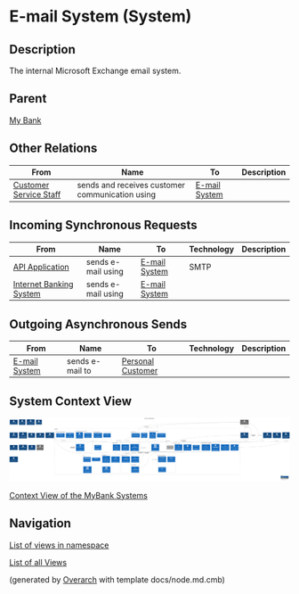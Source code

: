 
# E-mail System (System)
## Description
The internal Microsoft Exchange email system.

## Parent
[My Bank](../mybank/mybank-plc.md)
## Other Relations
| From | Name | To | Description |
|---|---|---|---|
| [Customer Service Staff](../mybank/customer-channels/customer-service-staff.md) | sends and receives customer communication using | [E-mail System](../mybank/email-system.md) |  |
## Incoming Synchronous Requests 
| From | Name | To | Technology | Description |
|---|---|---|---|---|
| [API Application](../mybank/digital-banking/internet-banking-system/api-application.md) | sends e-mail using | [E-mail System](../mybank/email-system.md) | SMTP |  |
| [Internet Banking System](../mybank/digital-banking/internet-banking-system/internet-banking-system.md) | sends e-mail using | [E-mail System](../mybank/email-system.md) |  |  |
## Outgoing Asynchronous Sends
| From | Name | To | Technology | Description |
|---|---|---|---|---|
| [E-mail System](../mybank/email-system.md) | sends e-mail to | [Personal Customer](../mybank/personal-customer.md) |  |  |

## System Context View
![Context View of the MyBank Systems](../mybank/context-view.png)

[Context View of the MyBank Systems](../mybank/context-view.md)


## Navigation
[List of views in namespace](./views-in-namespace.md)

[List of all Views](../views.md)


(generated by [Overarch](https://github.com/soulspace-org/overarch) with template docs/node.md.cmb)
